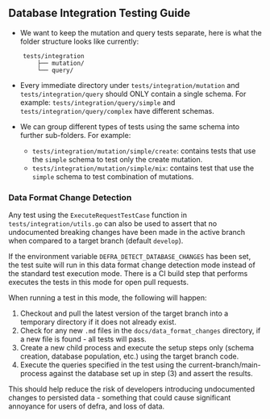 ## Database Integration Testing Guide

- We want to keep the mutation and query tests separate, here is what the folder
structure looks like currently:
```
    tests/integration
        ├── mutation/
        └── query/
```

- Every immediate directory under `tests/integration/mutation` and `tests/integration/query` should ONLY contain
    a single schema. For example:
`tests/integration/query/simple` and `tests/integration/query/complex` have different schemas.

- We can group different types of tests using the same schema into further sub-folders.
    For example:
    - `tests/integration/mutation/simple/create`: contains tests that 
        use the `simple` schema to test only the create mutation.
    - `tests/integration/mutation/simple/mix`: contains test that use
        the `simple` schema to test combination of mutations.

### Data Format Change Detection

Any test using the `ExecuteRequestTestCase` function in `tests/integration/utils.go` can also be used to assert that no undocumented breaking changes have been made in the active branch when compared to a target branch (default `develop`).

If the environment variable `DEFRA_DETECT_DATABASE_CHANGES` has been set, the test suite will run in this data format change detection mode instead of the standard test execution mode.  There is a CI build step that performs executes the tests in this mode for open pull requests.

When running a test in this mode, the following will happen:

1. Checkout and pull the latest version of the target branch into a temporary directory if it does not already exist.
2. Check for any new `.md` files in the `docs/data_format_changes` directory, if a new file is found - all tests will pass.
3. Create a new child process and execute the setup steps only (schema creation, database population, etc.) using the target branch code.
4. Execute the queries specified in the test using the current-branch/main-process against the database set up in step (3) and assert the results.

This should help reduce the risk of developers introducing undocumented changes to persisted data - something that could cause significant annoyance for users of defra, and loss of data.
